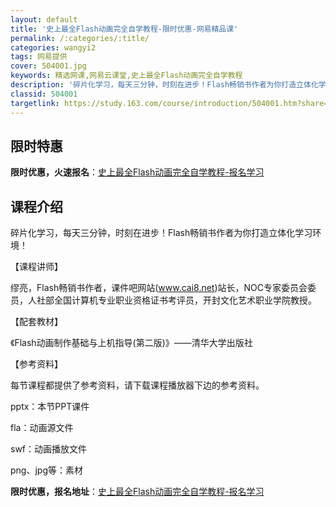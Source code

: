 ```yaml
---
layout: default
title: '史上最全Flash动画完全自学教程-限时优惠-网易精品课'
permalink: /:categories/:title/
categories: wangyi2
tags: 网易提供
cover: 504001.jpg
keywords: 精选网课,网易云课堂,史上最全Flash动画完全自学教程
description: '碎片化学习，每天三分钟，时刻在进步！Flash畅销书作者为你打造立体化学习环境！【课程讲师】缪亮，Flash畅销书作者，'
classid: 504001
targetlink: https://study.163.com/course/introduction/504001.htm?share=1&shareId=1025206652&utm_campaign=share&utm_medium=iphoneShare&utm_source=&utm_u=1025206652
---
```


## 限时特惠

**限时优惠，火速报名**：[史上最全Flash动画完全自学教程-报名学习](https://study.163.com/course/introduction/504001.htm?share=1&shareId=1025206652&utm_campaign=share&utm_medium=iphoneShare&utm_source=&utm_u=1025206652)

## 课程介绍

碎片化学习，每天三分钟，时刻在进步！Flash畅销书作者为你打造立体化学习环境！

【课程讲师】

缪亮，Flash畅销书作者，课件吧网站(www.cai8.net)站长，NOC专家委员会委员，人社部全国计算机专业职业资格证书考评员，开封文化艺术职业学院教授。

【配套教材】

《Flash动画制作基础与上机指导(第二版)》——清华大学出版社

【参考资料】

每节课程都提供了参考资料，请下载课程播放器下边的参考资料。

pptx：本节PPT课件

fla：动画源文件

swf：动画播放文件

png、jpg等：素材

**限时优惠，报名地址**：[史上最全Flash动画完全自学教程-报名学习](https://study.163.com/course/introduction/504001.htm?share=1&shareId=1025206652&utm_campaign=share&utm_medium=iphoneShare&utm_source=&utm_u=1025206652)

